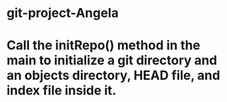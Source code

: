 # git-project-Angela
# Call the initRepo() method in the main to initialize a git directory and an objects directory, HEAD file, and index file inside it.